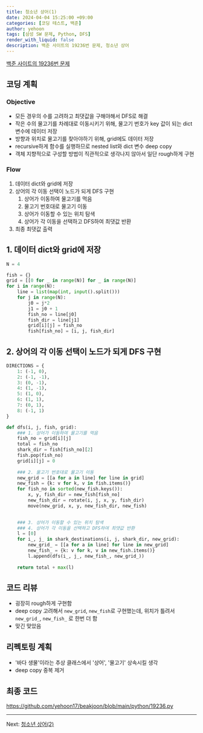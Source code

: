 ```yaml
---
title: 청소년 상어(1)
date: 2024-04-04 15:25:00 +09:00
categories: [코딩 테스트, 백준]
author: yehoon
tags: [삼성 SW 문제, Python, DFS]
render_with_liquid: false
description: 백준 사이트의 19236번 문제, 청소년 상어
---
```


[백준 사이트의 19236번 문제](https://www.acmicpc.net/problem/19236)


## 코딩 계획
### Objective
 - 모든 경우의 수를 고려하고 최댓값을 구해야해서 DFS로 해결
 - 작은 수의 물고기를 차례대로 이동시키기 위해, 물고기 번호가 key 값이 되는 dict 변수에 데이터 저장
 - 방향과 위치로 물고기를 찾아야하기 위해, grid에도 데이터 저장
 - recursive하게 함수를 실행하므로 nested list와 dict 변수 deep copy
 - 객체 지향적으로 구성할 방법이 직관적으로 생각나지 않아서 일단 rough하게 구현

### Flow
1. 데이터 dict와 grid에 저장
2. 상어의 각 이동 선택이 노드가 되게 DFS 구현
   1. 상어가 이동하여 물고기를 먹음
   2. 물고기 번호대로 물고기 이동
   3. 상어가 이동할 수 있는 위치 탐색
   4. 상어가 각 이동을 선택하고 DFS하여 최댓값 반환
3. 최종 최댓값 출력

## 1. 데이터 dict와 grid에 저장
```python
N = 4

fish = {}
grid = [[0 for _ in range(N)] for _ in range(N)]
for i in range(N):
    line = list(map(int, input().split()))
    for j in range(N):
        j0 = j*2
        j1 = j0 + 1
        fish_no = line[j0]
        fish_dir = line[j1]
        grid[i][j] = fish_no
        fish[fish_no] = [i, j, fish_dir]
```

## 2. 상어의 각 이동 선택이 노드가 되게 DFS 구현
```python
DIRECTIONS = {
    1: (-1, 0),
    2: (-1, -1),
    3: (0, -1),
    4: (1, -1),
    5: (1, 0),
    6: (1, 1),
    7: (0, 1),
    8: (-1, 1)
}

def dfs(i, j, fish, grid):
    ### 1. 상어가 이동하여 물고기를 먹음
    fish_no = grid[i][j]
    total = fish_no
    shark_dir = fish[fish_no][2]
    fish.pop(fish_no)
    grid[i][j] = 0
    
    ### 2. 물고기 번호대로 물고기 이동
    new_grid = [[a for a in line] for line in grid]
    new_fish = {k: v for k, v in fish.items()}
    for fish_no in sorted(new_fish.keys()):
        x, y, fish_dir = new_fish[fish_no]
        new_fish_dir = rotate(i, j, x, y, fish_dir)
        move(new_grid, x, y, new_fish_dir, new_fish)

    
    ### 3. 상어가 이동할 수 있는 위치 탐색
    ### 4. 상어가 각 이동을 선택하고 DFS하여 최댓값 반환
    l = [0]
    for i_, j_ in shark_destinations(i, j, shark_dir, new_grid):
        new_grid_ = [[a for a in line] for line in new_grid]
        new_fish_ = {k: v for k, v in new_fish.items()}
        l.append(dfs(i_, j_, new_fish_, new_grid_))
    
    return total + max(l)
```

## 코드 리뷰
 - 굉장히 rough하게 구현함
 - deep copy 고려해서 `new_grid`, `new_fish`로 구현했는데, 위치가 틀려서 `new_grid_`, `new_fish_` 로 한번 더 함
 - 맞긴 맞았음

## 리펙토링 계획
 - '바다 생물'이라는 추상 클래스에서 '상어', '물고기' 상속시킬 생각
 - deep copy 중복 제거


## 최종 코드
<https://github.com/yehoon17/beakjoon/blob/main/python/19236.py>

---

Next: [청소년 상어(2)](https://yehoon17.github.io/posts/청소년상어2/)